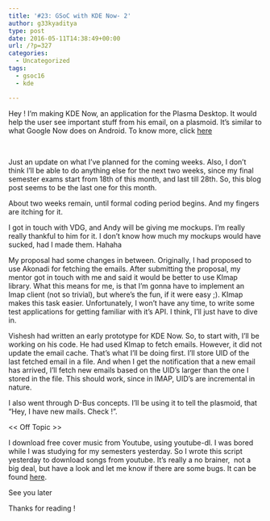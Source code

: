 ```yaml
---
title: '#23: GSoC with KDE Now- 2'
author: g33kyaditya
type: post
date: 2016-05-11T14:38:49+00:00
url: /?p=327
categories:
  - Uncategorized
tags:
  - gsoc16
  - kde

---
```

Hey ! I&#8217;m making KDE Now, an application for the Plasma Desktop. It would help the user see important stuff from his email, on a plasmoid. It&#8217;s similar to what Google Now does on Android. To know more, click [here][1]

&nbsp;

Just an update on what I&#8217;ve planned for the coming weeks. Also, I don&#8217;t think I&#8217;ll be able to do anything else for the next two weeks, since my final semester exams start from 18th of this month, and last till 28th. So, this blog post seems to be the last one for this month.

About two weeks remain, until formal coding period begins. And my fingers are itching for it.

I got in touch with VDG, and Andy will be giving me mockups. I&#8217;m really really thankful to him for it. I don&#8217;t know how much my mockups would have sucked, had I made them. Hahaha

My proposal had some changes in between. Originally, I had proposed to use Akonadi for fetching the emails. After submitting the proposal, my mentor got in touch with me and said it would be better to use KImap library. What this means for me, is that I&#8217;m gonna have to implement an Imap client (not so trivial), but where&#8217;s the fun, if it were easy ;). KImap makes this task easier. Unfortunately, I won&#8217;t have any time, to write some test applications for getting familiar with it&#8217;s API. I think, I&#8217;ll just have to dive in.

Vishesh had written an early prototype for KDE Now. So, to start with, I&#8217;ll be working on his code. He had used KImap to fetch emails. However, it did not update the email cache. That&#8217;s what I&#8217;ll be doing first. I&#8217;ll store UID of the last fetched email in a file. And when I get the notification that a new email has arrived, I&#8217;ll fetch new emails based on the UID&#8217;s larger than the one I stored in the file. This should work, since in IMAP, UID&#8217;s are incremental in nature.

I also went through D-Bus concepts. I&#8217;ll be using it to tell the plasmoid, that &#8220;Hey, I have new mails. Check !&#8221;.

<< Off Topic >>

I download free cover music from Youtube, using youtube-dl. I was bored while I was studying for my semesters yesterday. So I wrote this script yesterday to download songs from youtube. It&#8217;s really a no brainer,  not a big deal, but have a look and let me know if there are some bugs. It can be found [here][2].

See you later

Thanks for reading !

 [1]: https://g33kyaditya.wordpress.com/2016/04/23/21-google-summer-of-code-2016/
 [2]: https://github.com/g33kyaditya/Scripts/blob/master/mp3d.py
